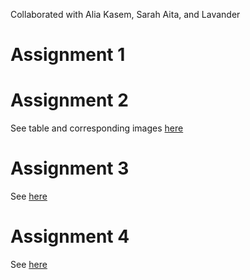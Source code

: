 Collaborated with Alia Kasem, Sarah Aita, and Lavander


# Assignment 1


# Assignment 2


See table and corresponding images [here](../HW6_KC116/HW6_KC116_Part2.md)

# Assignment 3

See [here](../HW6_KC116/HW6_KC116_Part3.ipynb)
  
 # Assignment 4
 
 See [here](../HW6_KC116/HW6_KC116_Part4.ipynb)

